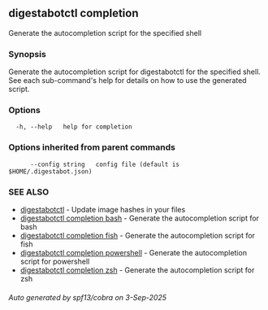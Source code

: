 ## digestabotctl completion

Generate the autocompletion script for the specified shell

### Synopsis

Generate the autocompletion script for digestabotctl for the specified shell.
See each sub-command's help for details on how to use the generated script.


### Options

```
  -h, --help   help for completion
```

### Options inherited from parent commands

```
      --config string   config file (default is $HOME/.digestabot.json)
```

### SEE ALSO

* [digestabotctl](digestabotctl.md)	 - Update image hashes in your files
* [digestabotctl completion bash](digestabotctl_completion_bash.md)	 - Generate the autocompletion script for bash
* [digestabotctl completion fish](digestabotctl_completion_fish.md)	 - Generate the autocompletion script for fish
* [digestabotctl completion powershell](digestabotctl_completion_powershell.md)	 - Generate the autocompletion script for powershell
* [digestabotctl completion zsh](digestabotctl_completion_zsh.md)	 - Generate the autocompletion script for zsh

###### Auto generated by spf13/cobra on 3-Sep-2025
